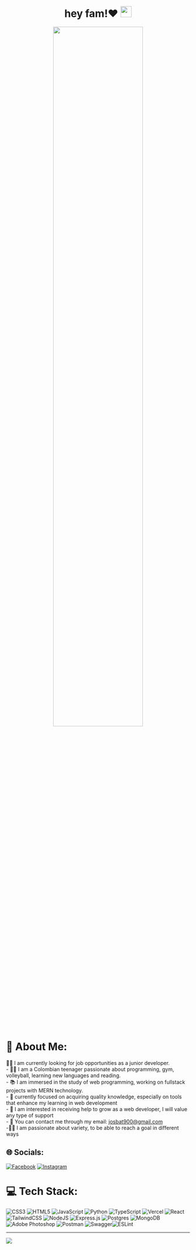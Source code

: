 <h1 id="header" align="center">
  hey fam!❤️
  <img src="https://media.giphy.com/media/hvRJCLFzcasrR4ia7z/giphy.gif" height="30px" width="30px"/>
</h1>
<div align="center ">
<img src="https://i.pinimg.com/originals/db/ab/2f/dbab2f3be06e768e77a85f175e577955.gif" width="70%"/>
</div>




# 💫 About Me:
👨‍💻 I am currently looking for job opportunities as a junior developer.<br>- 🏋🏻 I am a Colombian teenager passionate about programming, gym, volleyball, learning new languages ​​and reading.<br>- 📚 I am immersed in the study of web programming, working on fullstack projects with MERN technology.<br>- 🌱 currently focused on acquiring quality knowledge, especially on tools that enhance my learning in web development<br>- 🤝 I am interested in receiving help to grow as a web developer, I will value any type of support<br>- 📧 You can contact me through my email: josbat900@gmail.com<br>-🧘‍♂️ I am passionate about variety, to be able to reach a goal in different ways


## 🌐 Socials:
[![Facebook](https://img.shields.io/badge/Facebook-%231877F2.svg?logo=Facebook&logoColor=white)](https://facebook.com/https://web.facebook.com/josephsebastian.guavitarestrepo) [![Instagram](https://img.shields.io/badge/Instagram-%23E4405F.svg?logo=Instagram&logoColor=white)](https://instagram.com/https://www.instagram.com/josbat.gr/) 

# 💻 Tech Stack:
![CSS3](https://img.shields.io/badge/css3-%231572B6.svg?style=for-the-badge&logo=css3&logoColor=white) ![HTML5](https://img.shields.io/badge/html5-%23E34F26.svg?style=for-the-badge&logo=html5&logoColor=white) ![JavaScript](https://img.shields.io/badge/javascript-%23323330.svg?style=for-the-badge&logo=javascript&logoColor=%23F7DF1E) ![Python](https://img.shields.io/badge/python-3670A0?style=for-the-badge&logo=python&logoColor=ffdd54) ![TypeScript](https://img.shields.io/badge/typescript-%23007ACC.svg?style=for-the-badge&logo=typescript&logoColor=white) ![Vercel](https://img.shields.io/badge/vercel-%23000000.svg?style=for-the-badge&logo=vercel&logoColor=white) ![React](https://img.shields.io/badge/react-%2320232a.svg?style=for-the-badge&logo=react&logoColor=%2361DAFB) ![TailwindCSS](https://img.shields.io/badge/tailwindcss-%2338B2AC.svg?style=for-the-badge&logo=tailwind-css&logoColor=white) ![NodeJS](https://img.shields.io/badge/node.js-6DA55F?style=for-the-badge&logo=node.js&logoColor=white) ![Express.js](https://img.shields.io/badge/express.js-%23404d59.svg?style=for-the-badge&logo=express&logoColor=%2361DAFB) ![Postgres](https://img.shields.io/badge/postgres-%23316192.svg?style=for-the-badge&logo=postgresql&logoColor=white) ![MongoDB](https://img.shields.io/badge/MongoDB-%234ea94b.svg?style=for-the-badge&logo=mongodb&logoColor=white) ![Adobe Photoshop](https://img.shields.io/badge/adobe%20photoshop-%2331A8FF.svg?style=for-the-badge&logo=adobe%20photoshop&logoColor=white) ![Postman](https://img.shields.io/badge/Postman-FF6C37?style=for-the-badge&logo=postman&logoColor=white) ![Swagger](https://img.shields.io/badge/-Swagger-%23Clojure?style=for-the-badge&logo=swagger&logoColor=white)![ESLint](https://img.shields.io/badge/ESLint-4B3263?style=for-the-badge&logo=eslint&logoColor=white)


---
[![](https://visitcount.itsvg.in/api?id=Josbat900&icon=0&color=0)](https://visitcount.itsvg.in)

<!-- Proudly created with GPRM ( https://gprm.itsvg.in ) -->
